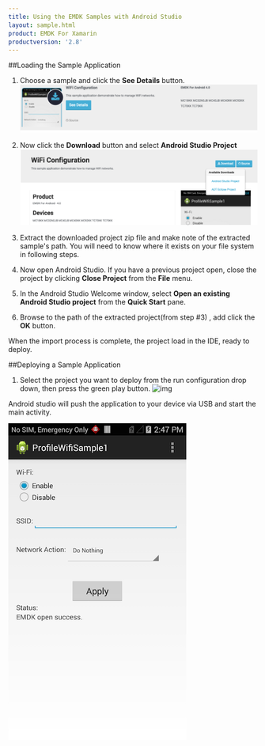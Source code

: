 ```yaml
---
title: Using the EMDK Samples with Android Studio
layout: sample.html
product: EMDK For Xamarin
productversion: '2.8'
---
```


##Loading the Sample Application

1. Choose a sample and click the **See Details** button.
    ![img](select_a_sample.png)
2. Now click the **Download** button and select **Android Studio Project**
    ![img](download_a_sample.png)
3. Extract the downloaded project zip file and make note of the extracted sample's path. You will need to know where it exists on your file system in following steps.

4. Now open Android Studio.  If you have a previous project open, close the project by clicking **Close Project** from the **File** menu.

5. In the Android Studio Welcome window, select **Open an existing Android Studio project** from the **Quick Start** pane.

6. Browse to the path of the extracted project(from step #3) , add click the **OK** button.

When the import process is complete, the project load in the IDE, ready to deploy.
  

##Deploying a Sample Application

1. Select the project you want to deploy from the run configuration drop down, then press the green play button.
![img](/img/sample/as_import_samples_11.png)

 
 Android studio will push the application to your device via USB and start the main activity.

 ![img](profileWifiSample1.png)



















